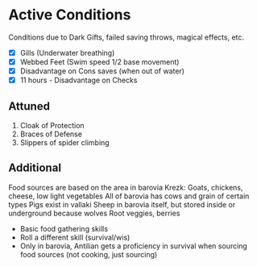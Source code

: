 # Active Conditions

Conditions due to Dark Gifts, failed saving throws, magical effects, etc.

- [x] Gills (Underwater breathing)
- [x] Webbed Feet (Swim speed 1/2 base movement)
- [x] Disadvantage on Cons saves (when out of water)
- [x] 11 hours - Disadvantage on Checks

## Attuned

1. Cloak of Protection
2. Braces of Defense
3. Slippers of spider climbing

## Additional 

Food sources are based on the area in barovia
Krezk: Goats, chickens, cheese, low light vegetables
All of barovia has cows and grain of certain types
Pigs exist in vallaki
Sheep in barovia itself, but stored inside or underground because wolves
Root veggies, berries

+ Basic food gathering skills
+ Roll a different skill (survival/wis)
+ Only in barovia, Antilian gets a proficiency in survival when sourcing food sources (not cooking, just sourcing)